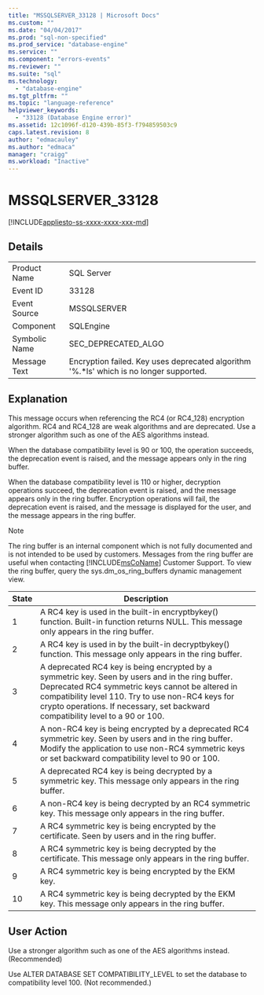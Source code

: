 ```yaml
---
title: "MSSQLSERVER_33128 | Microsoft Docs"
ms.custom: ""
ms.date: "04/04/2017"
ms.prod: "sql-non-specified"
ms.prod_service: "database-engine"
ms.service: ""
ms.component: "errors-events"
ms.reviewer: ""
ms.suite: "sql"
ms.technology: 
  - "database-engine"
ms.tgt_pltfrm: ""
ms.topic: "language-reference"
helpviewer_keywords: 
  - "33128 (Database Engine error)"
ms.assetid: 12c1096f-d120-439b-85f3-f794859503c9
caps.latest.revision: 8
author: "edmacauley"
ms.author: "edmaca"
manager: "craigg"
ms.workload: "Inactive"
---
```

# MSSQLSERVER_33128
[!INCLUDE[appliesto-ss-xxxx-xxxx-xxx-md](../../includes/appliesto-ss-xxxx-xxxx-xxx-md.md)]
  
## Details  
  
|||  
|-|-|  
|Product Name|SQL Server|  
|Event ID|33128|  
|Event Source|MSSQLSERVER|  
|Component|SQLEngine|  
|Symbolic Name|SEC_DEPRECATED_ALGO|  
|Message Text|Encryption failed. Key uses deprecated algorithm '%.*ls' which is no longer supported.|  
  
## Explanation  
This message occurs when referencing the RC4 (or RC4_128) encryption algorithm. RC4 and RC4_128 are weak algorithms and are deprecated. Use a stronger algorithm such as one of the AES algorithms instead.  
  
When the database compatibility level is 90 or 100, the operation succeeds, the deprecation event is raised, and the message appears only in the ring buffer.  
  
When the database compatibility level is 110 or higher, decryption operations succeed, the deprecation event is raised, and the message appears only in the ring buffer. Encryption operations will fail, the deprecation event is raised, and the message is displayed for the user, and the message appears in the ring buffer.  
  
> [!NOTE]  
> The ring buffer is an internal component which is not fully documented and is not intended to be used by customers. Messages from the ring buffer are useful when contacting [!INCLUDE[msCoName](../../includes/msconame-md.md)] Customer Support. To view the ring buffer, query the sys.dm_os_ring_buffers dynamic management view.  
  
|State|Description|  
|---------|---------------|  
|1|A RC4 key is used in the built-in encryptbykey() function. Built-in function returns NULL. This message only appears in the ring buffer.|  
|2|A RC4 key is used in by the built-in decryptbykey() function. This message only appears in the ring buffer.|  
|3|A deprecated RC4 key is being encrypted by a symmetric key. Seen by users and in the ring buffer. Deprecated RC4 symmetric keys cannot be altered in compatibility level 110. Try to use non-RC4 keys for crypto operations. If necessary, set backward compatibility level to a 90 or 100.|  
|4|A non-RC4 key is being encrypted by a deprecated RC4 symmetric key. Seen by users and in the ring buffer. Modify the application to use non-RC4 symmetric keys or set backward compatibility level to 90 or 100.|  
|5|A deprecated RC4 key is being decrypted by a symmetric key. This message only appears in the ring buffer.|  
|6|A non-RC4 key is being decrypted by an RC4 symmetric key. This message only appears in the ring buffer.|  
|7|A RC4 symmetric key is being encrypted by the certificate. Seen by users and in the ring buffer.|  
|8|A RC4 symmetric key is being decrypted by the certificate. This message only appears in the ring buffer.|  
|9|A RC4 symmetric key is being encrypted by the EKM key.|  
|10|A RC4 symmetric key is being decrypted by the EKM key. This message only appears in the ring buffer.|  
  
## User Action  
Use a stronger algorithm such as one of the AES algorithms instead. (Recommended)  
  
Use ALTER DATABASE SET COMPATIBILITY_LEVEL to set the database to compatibility level 100. (Not recommended.)  
  
